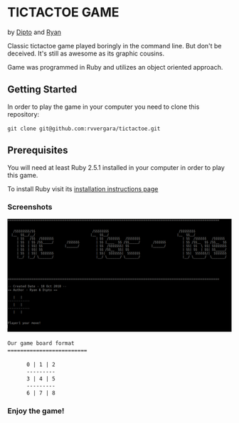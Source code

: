 # TICTACTOE GAME

by [Dipto](https://github.com/dipto0321) and [Ryan](https://github.com/rvvergara)

Classic tictactoe game played boringly in the command line. But don't be deceived. It's still as awesome as its graphic cousins.

Game was programmed in Ruby and utilizes an object oriented approach.

## Getting Started

In order to play the game in your computer you need to clone this repository:

`git clone git@github.com:rvvergara/tictactoe.git`

## Prerequisites

You will need at least Ruby 2.5.1 installed in your computer in order to play this game.

To install Ruby visit its [installation instructions page](https://www.ruby-lang.org/en/documentation/)

### Screenshots

![Tic-Tac-Toe](image.png "Terminal View")

```
Our game board format
=========================

      0 | 1 | 2
      ---------
      3 | 4 | 5
      ---------
      6 | 7 | 8
```

### Enjoy the game!
